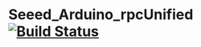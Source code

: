 # Seeed_Arduino_rpcUnified  [![Build Status](https://travis-ci.com/Seeed-Studio/Seeed_Arduino_eRPC.svg?branch=master)](https://travis-ci.com/Seeed-Studio/Seeed_Arduino_eRPC)

